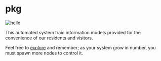 # pkg
![hello](https://i.imgur.com/3dAcbxR.png)

This automated system train information models provided for the convenience of our residents and visitors.

Feel free to [explore](https://github.com/spacebeam) and remember; as your system grow in number, you must spawn more nodes to control it.
